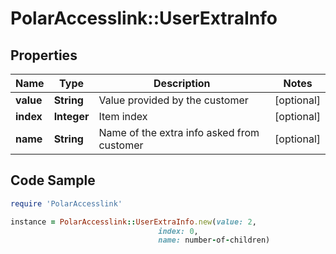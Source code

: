 # PolarAccesslink::UserExtraInfo

## Properties

Name | Type | Description | Notes
------------ | ------------- | ------------- | -------------
**value** | **String** | Value provided by the customer | [optional]
**index** | **Integer** | Item index | [optional]
**name** | **String** | Name of the extra info asked from customer | [optional]

## Code Sample

```ruby
require 'PolarAccesslink'

instance = PolarAccesslink::UserExtraInfo.new(value: 2,
                                 index: 0,
                                 name: number-of-children)
```


